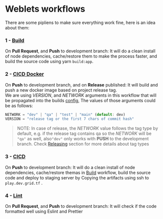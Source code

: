 # Weblets workflows

There are some pipliens to make sure everything work fine, here is an idea about them:

### 1 - [Build](/.github/workflows/build.yaml)

On **Pull Request**, and **Push** to development branch: It will do a clean install of node dependencies, cache/restore them to make the process faster, and build the source code using yarn `build:app`.

### 2 - [CICD Docker](/.github/workflows/ci-cd-docker.yml)

On **Push** to development branch, and on **Release** published: It will build and push a new docker image based on project release tag.<br>
We are using _VERSION_, and _NETWORK_ arguments in this workflow that will be propagated into the builds [config](https://github.com/threefoldtech/grid_weblets/blob/development/webpack.config.js#L72), The values of those arguments could be as follows:

````js
NETWORK = "dev" | "qa" | "test" | "main" (default: dev)
VERSION = "release tag or the first 7 chars of commit hash"
````
> NOTE: In case of release, the _NETWORK_ value follows the tag type by default, e.g. if the release tag contains qa so the _NETWORK_ will be `"qa"` as well, also`"dev"` only works with **PUSH** to the development branch. Check [Releasing](./releasing.md#tags-type-based-on-network) section for more details about tag types

### 3 - [CICD](/.github/workflows/ci-cd.yml)

On **Push** to development branch: It will do a clean install of node dependencies, cache/restore themas in [Build](#1---build) workflow, build the source code and deploy to staging server by Copying the artifacts using ssh to `play.dev.grid.tf` .

### 4 - [Lint](/.github/workflows/lint.yaml)

On **Pull Request**, and **Push** to development branch: It will check if the code formatted well using Eslint and Prettier
